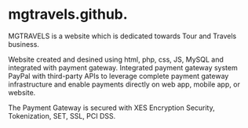 
# mgtravels.github.
MGTRAVELS is a website which is dedicated towards Tour and Travels business.

Website created and desined using html, php, css, JS, MySQL and integrated with payment gateway. Integrated payment gateway system PayPal with third-party APIs to leverage complete payment gateway infrastructure and enable payments directly on web app, mobile app, or website.

The Payment Gateway is secured with XES Encryption Security, Tokenization, SET, SSL, PCI DSS.
